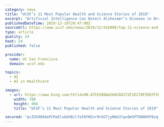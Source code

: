 ```yaml
---
category: news
title: "UCSF’s 11 Most Popular Health and Science Stories of 2019"
excerpt: "Artificial Intelligence Can Detect Alzheimer’s Disease in Brain Scans Six Years Before ... cancer gene panel test – that helped to reveal an unusual genetic alteration in his cancer and identified a long-shot therapy. Multiple sclerosis (MS) is an autoimmune disease caused by immune cells that attack the protective coating around nerve ..."
publishedDateTime: 2019-12-16T20:47:00Z
sourceUrl: https://www.ucsf.edu/news/2019/12/416096/top-11-science-and-health-stories-2019
type: article
quality: 24
heat: 24
published: false

provider:
  name: UC San Francisco
  domain: ucsf.edu

topics:
  - AI
  - AI in Healthcare

images:
  - url: https://www.bing.com/th?id=ON.87CE588AA266CD8272F2E278F5ED7F59
    width: 700
    height: 466
    title: "UCSF’s 11 Most Popular Health and Science Stories of 2019"

secured: "pcZUS9894oPCRoEluUehBilfeI0YKEnr9+GGTjyNbb3lqvQmSPT6N9H5P8zqjEXaN+AzQQKIfwcUAZgC5o7aTX5+QWxmul8MbgwtsGfuI12riTNL71vFdTrZHM246Q3Xr7bIvirsiO6DDER+QOlv6kYfaJ+okuHyBtkS4YGtcJZdcTdWLOl7eQg7O0uqkteV6D8Zvqfh6EFiCABMQVlH1kzFSwoQkbdhMEwFSFo3BgxIzEVTRmyKJOqm08VjiPEdZuRV0tETXENMUrmceOMxYA==;n/4sYv877+r+BGJtJzitkw=="
---
```


